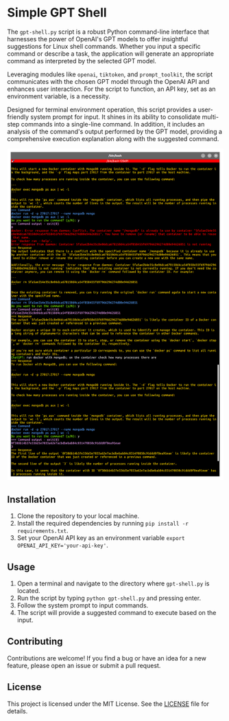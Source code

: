 # Simple GPT Shell

The `gpt-shell.py` script is a robust Python command-line interface that harnesses the power of OpenAI's GPT models to offer insightful suggestions for Linux shell commands. Whether you input a specific command or describe a task, the application will generate an appropriate command as interpreted by the selected GPT model.

Leveraging modules like `openai`, `tiktoken`, and `prompt_toolkit`, the script communicates with the chosen GPT model through the OpenAI API and enhances user interaction. For the script to function, an API key, set as an environment variable, is a necessity.

Designed for terminal environment operation, this script provides a user-friendly system prompt for input. It shines in its ability to consolidate multi-step commands into a single-line command. In addition, it includes an analysis of the command's output performed by the GPT model, providing a comprehensive execution explanation along with the suggested command.

![Screen 1](screen1.png "Screen 1")
## Installation

1. Clone the repository to your local machine.
2. Install the required dependencies by running `pip install -r requirements.txt`.
3. Set your OpenAI API key as an environment variable `export OPENAI_API_KEY='your-api-key'`.

## Usage

1. Open a terminal and navigate to the directory where `gpt-shell.py` is located.
2. Run the script by typing `python gpt-shell.py` and pressing enter.
3. Follow the system prompt to input commands.
4. The script will provide a suggested command to execute based on the input.

## Contributing

Contributions are welcome! If you find a bug or have an idea for a new feature, please open an issue or submit a pull request.

## License

This project is licensed under the MIT License. See the [LICENSE](LICENSE) file for details.
